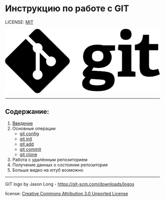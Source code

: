 # Инструкцию по работе с GIT
LICENSE: [MIT](./license.md "Читать")


![git-logo](./assets/git-logo-black.png)

---
## Содержание:
1. [Введение](./0begin.md "Изучить")
2. Основные операции
   * [git config](./1git-config.md "Изучить")
   * [git init](./2git-init.md "Изучить")
   * [git add](./3git-add.md "Изучить")
   * [git commit](./4git-commit.md "Изучить")
   * [git clone](./5git-clone.md "Изучить")
3. Работа с удалённым репозиторием
4. Получение данных о состоянии репозитория
5. Больше видео на ютуб возможно


---
GIT logo by Jason Long - https://git-scm.com/downloads/logos

license: [Creative Commons Attribution 3.0 Unported License](https://creativecommons.org/licenses/by/3.0/)
